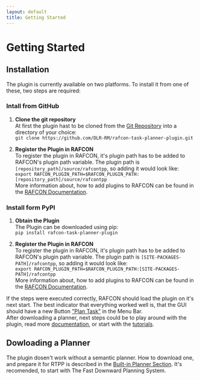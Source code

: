 ```yaml
---
layout: default
title: Getting Started
---
```


# Getting Started

## Installation
The plugin is currently available on two platforms. To install it from one of these, two steps are required:<br>

### **Intall from GitHub**
1. **Clone the git repository** <br>
At first the plugin hast to be cloned from the [Git Repository](https://github.com/DLR-RM/rafcon-task-planner-plugin) into a directory of your choice:<br>
`git clone https://github.com/DLR-RM/rafcon-task-planner-plugin.git`<br>

1. **Register the Plugin in RAFCON**<br>
To register the plugin in RAFCON, it's plugin path has to be added to RAFCON's plugin path variable. The plugin path is `[repository_path]/source/rafcontpp`, so adding it would look like:<br>
`export RAFCON_PLUGIN_PATH=$RAFCON_PLUGIN_PATH:[repository_path]/source/rafcontpp`<br>
More information about, how to add plugins to RAFCON can be found in the [RAFCON Documentation](https://rafcon.readthedocs.io/en/latest/plugins.html).<br>

### **Install form PyPI**
1. **Obtain the Plugin**<br>
The Plugin can be downloaded using pip:<br>
`pip install rafcon-task-planner-plugin`<br>

1. **Register the Plugin in RAFCON**<br>
To register the plugin in RAFCON, it's plugin path has to be added to RAFCON's plugin path variable. The plugin path is `[SITE-PACKAGES-PATH]/rafcontpp`, so adding it would look like:<br>
`export RAFCON_PLUGIN_PATH=$RAFCON_PLUGIN_PATH:[SITE-PACKAGES-PATH]/rafcontpp`<br>
More information about, how to add plugins to RAFCON can be found in the [RAFCON Documentation](https://rafcon.readthedocs.io/en/latest/plugins.html).<br>


If the steps were executed correctly, RAFCON should load the plugin on it's next start. The best indicator that everything worked well is, that the GUI should have a new Button ["Plan Task"](PlanTaskButton.md) in the Menu Bar.<br>
After downloading a planner, next steps could be to play around with the plugin, read more [documentation](../documentation.md), or start with the [tutorials](../tutorials.md). 

## Dowloading a Planner
The plugin dosen't work without a semantic planner. How to download one, and prepare it for RTPP is described in the [Built-in Planner Section](Planner.md). It's recomended, to start with The Fast Downward Planning System.

